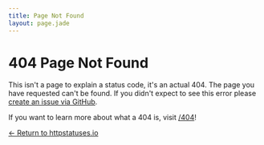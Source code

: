 ```yaml
---
title: Page Not Found
layout: page.jade
---
```


# 404 Page Not Found

This isn't a page to explain a status code, it's an actual 404. The page you have requested can't be found. If you didn't expect to see this error please [create an issue via GitHub](https://github.com/httpstatuses/httpstatuses/issues).

If you want to learn more about what a 404 is, visit [/404](/404)!

[&larr; Return to httpstatuses.io](/)
